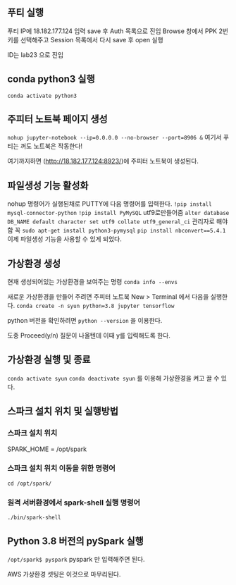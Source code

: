 ## 푸티 실행
푸티 IP에 18.182.177.124 입력 save 후 Auth 목록으로 진입
Browse 창에서 PPK 2번 키를 선택해주고 
Session 목록에서 다시 save 후 open 실행

ID는 lab23 으로 진입

## conda python3 실행

``conda activate python3``

## 주피터 노트북 페이지 생성
``nohup jupyter-notebook --ip=0.0.0.0 --no-browser --port=8906 &``
여기서 푸티는 꺼도 노트북은 작동한다!

여기까지하면 
(http://18.182.177.124:8923/)에 주피터 노트북이 생성된다.

## 파일생성 기능 활성화
nohup 명령어가 실행된채로 PUTTY에 다음 명령어를 입력한다.
``!pip install mysql-connector-python``
``!pip install PyMySQL``
utf9로만들어줌
``alter database DB_NAME default character set utf9 collate utf9_general_ci``
관리자로 해야함 꼭
``sudo apt-get install python3-pymysql``
``pip install nbconvert==5.4.1``
이제 파일생성 기능을 사용할 수 있게 되었다.

## 가상환경 생성

현재 생성되어있는 가상환경을 보여주는 명령
``conda info --envs``

새로운 가상환경을 만들어 주려면 주피터 노트북 New > Terminal 에서 다음을 실행한다.
``conda create -n syun python=3.8 jupyter tensorflow``

python 버전을 확인하려면
``python --version``
을 이용한다.

도중 Proceed(y/n) 질문이 나올텐데 이때 y를 입력해도록 한다.

## 가상환경 실행 및 종료

``conda activate syun``
``conda deactivate syun``
를 이용해 가상환경을 켜고 끌 수 있다.

## 스파크 설치 위치 및 실행방법

### 스파크 설치 위치
SPARK_HOME = /opt/spark

### 스파크 설치 위치 이동을 위한 명령어
``cd /opt/spark/``

### 원격 서버환경에서 spark-shell 실행 명령어
``./bin/spark-shell``

## Python 3.8 버전의 pySpark 실행
``/opt/spark$ pyspark``
pyspark 만 입력해주면 된다.

AWS 가상환경 셋팅은 이것으로 마무리된다.